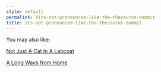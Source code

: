 ```yaml
---
style: default
permalink: Xits-not-pronounced-like-the-thesaurus-dammit
title: its-not-pronounced-like-the-thesaurus-dammit
---
```

You may also like:

[Not Just A Cat In A Labcoat](http://scp-wiki.net/not-just-a-cat-in-a-labcoat)

[A Long Ways from Home](http://scp-wiki.net/a-long-ways-from-home)
